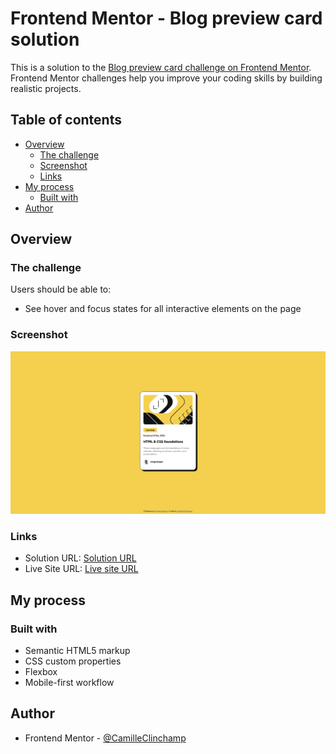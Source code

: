 # Frontend Mentor - Blog preview card solution

This is a solution to the [Blog preview card challenge on Frontend Mentor](https://www.frontendmentor.io/challenges/blog-preview-card-ckPaj01IcS). Frontend Mentor challenges help you improve your coding skills by building realistic projects. 

## Table of contents

- [Overview](#overview)
  - [The challenge](#the-challenge)
  - [Screenshot](#screenshot)
  - [Links](#links)
- [My process](#my-process)
  - [Built with](#built-with)
- [Author](#author)

## Overview

### The challenge

Users should be able to:

- See hover and focus states for all interactive elements on the page

### Screenshot

![Challenge screenshot](./assets/images/Screenshot.png)

### Links

- Solution URL: [Solution URL](https://github.com/CamilleClinchamp/Frontend-mentor_Blog-preview-card)
- Live Site URL: [Live site URL](https://camilleclinchamp.github.io/Frontend-mentor_Blog-preview-card/)

## My process

### Built with

- Semantic HTML5 markup
- CSS custom properties
- Flexbox
- Mobile-first workflow

## Author

- Frontend Mentor - [@CamilleClinchamp](https://www.frontendmentor.io/profile/CamilleClinchamp)